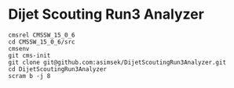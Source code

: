 # Dijet Scouting Run3 Analyzer






```
cmsrel CMSSW_15_0_6
cd CMSSW_15_0_6/src
cmsenv
git cms-init
git clone git@github.com:asimsek/DijetScoutingRun3Analyzer.git
cd DijetScoutingRun3Analyzer
scram b -j 8
```


